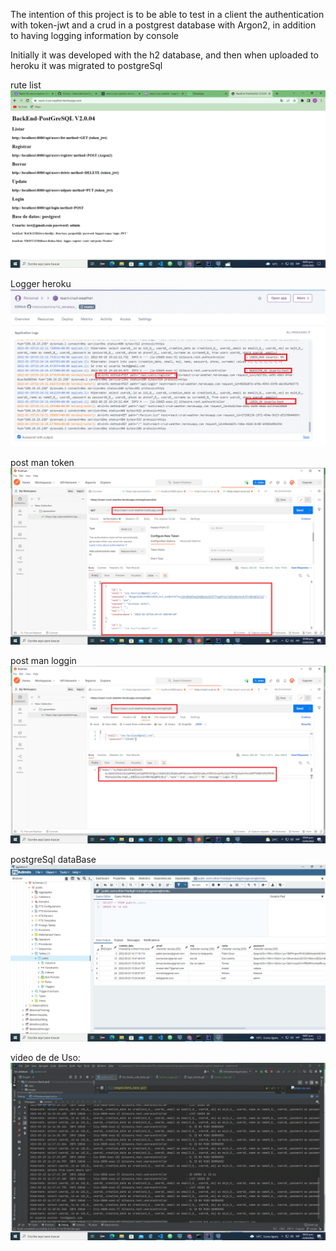 The intention of this project is to be able to test in a client the authentication with token-jwt and
a crud in a postgrest database with Argon2, in addition to having logging information by console

Initially it was developed with the h2 database, and then when uploaded to heroku it was migrated to postgreSql


rute list
![](images/heroku_index.gif)

Logger heroku
![](images/heroku_logger.gif)

post man token
![](images/list_heroku_with_token.gif)

post man loggin
![](images/login_heroku.gif)

postgreSql dataBase
![](images/data_base.gif)


video de de Uso:
[![Video de uso](images/video.gif)]()